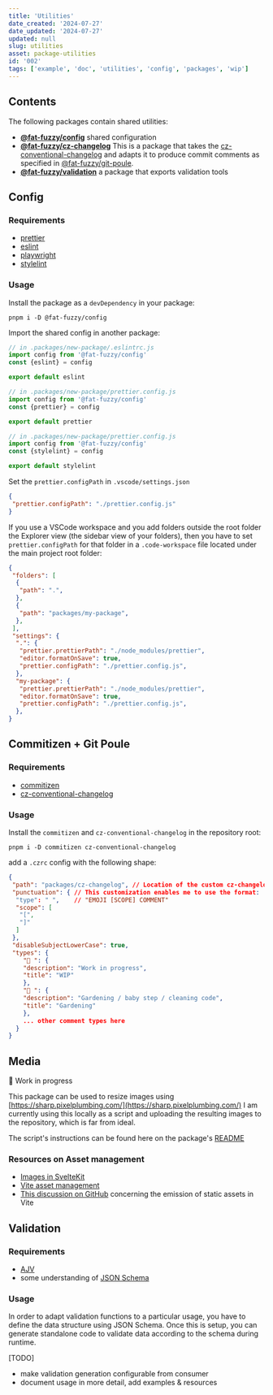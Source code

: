 ```yaml
---
title: 'Utilities'
date_created: '2024-07-27'
date_updated: '2024-07-27'
updated: null
slug: utilities
asset: package-utilities
id: '002'
tags: ['example', 'doc', 'utilities', 'config', 'packages', 'wip']
---
```


## Contents

The following packages contain shared utilities:

- **[@fat-fuzzy/config](https://github.com/fat-fuzzy/rocks/tree/main/packages/config)** shared configuration
- **[@fat-fuzzy/cz-changelog](https://github.com/fat-fuzzy/rocks/tree/main/packages/cz-changelog)** This is a package that takes the [cz-conventional-changelog](https://github.com/commitizen/cz-conventional-changelog) and adapts it to produce commit comments as specified in [@fat-fuzzy/git-poule](https://github.com/fat-fuzzy/rocks/tree/main/packages/git-poule).
- **[@fat-fuzzy/validation](https://github.com/fat-fuzzy/rocks/tree/main/packages/validation)** a package that exports validation tools

## Config

### Requirements

- [prettier](https://prettier.io/docs/en/install)
- [eslint](https://eslint.org/docs/latest/extend/shareable-configs)
- [playwright](https://playwright.dev/docs/intro)
- [stylelint](https://stylelint.io/user-guide/configure/)

### Usage

Install the package as a `devDependency` in your package:

```shell
pnpm i -D @fat-fuzzy/config
```

Import the shared config in another package:

```js
// in .packages/new-package/.eslintrc.js
import config from '@fat-fuzzy/config'
const {eslint} = config

export default eslint
```

```js
// in .packages/new-package/prettier.config.js
import config from '@fat-fuzzy/config'
const {prettier} = config

export default prettier
```

```js
// in .packages/new-package/prettier.config.js
import config from '@fat-fuzzy/config'
const {stylelint} = config

export default stylelint
```

Set the `prettier.configPath` in `.vscode/settings.json`

```json
{
 "prettier.configPath": "./prettier.config.js"
}
```

If you use a VSCode workspace and you add folders outside the root folder the Explorer view (the sidebar view of your folders), then you have to set `prettier.configPath` for that folder in a `.code-workspace` file located under the main project root folder:

```json
{
 "folders": [
  {
   "path": ".",
  },
  {
   "path": "packages/my-package",
  },
 ],
 "settings": {
  ".": {
   "prettier.prettierPath": "./node_modules/prettier",
   "editor.formatOnSave": true,
   "prettier.configPath": "./prettier.config.js",
  },
  "my-package": {
   "prettier.prettierPath": "./node_modules/prettier",
   "editor.formatOnSave": true,
   "prettier.configPath": "./prettier.config.js",
  },
}
```

## Commitizen + Git Poule

### Requirements

- [commitizen](https://github.com/commitizen/cz-cli)
- [cz-conventional-changelog](https://eslint.org/docs/latest/extend/shareable-configs)

### Usage

Install the `commitizen` and `cz-conventional-changelog` in the repository root:

```shell
pnpm i -D commitizen cz-conventional-changelog
```

add a `.czrc` config with the following shape:

```json
{
 "path": "packages/cz-changelog", // Location of the custom cz-changelog package
 "punctuation": { // This customization enables me to use the format:
  "type": " ",    // "EMOJI [SCOPE] COMMENT"
  "scope": [
   "[",
   "]"
  ]
 },
 "disableSubjectLowerCase": true,
 "types": {
    "🚧 ": {
    "description": "Work in progress",
    "title": "WIP"
    },
    "🌱 ": {
    "description": "Gardening / baby step / cleaning code",
    "title": "Gardening"
    },
    ... other comment types here
  }
}
```

## Media

🚧 Work in progress

This package can be used to resize images using [https://sharp.pixelplumbing.com/](https://sharp.pixelplumbing.com/)
I am currently using this locally as a script and uploading the resulting images to the repository, which is far from ideal.

The script's instructions can be found here on the package's [README](https://github.com/fat-fuzzy/rocks/tree/main/packages/media)

### Resources on Asset management

- [Images in SvelteKit](https://kit.svelte.dev/docs/images)
- [Vite asset management](https://vitejs.dev/guide/assets.html)
- [This discussion on GitHub](https://github.com/vitejs/vite/discussions/13808) concerning the emission of static assets in Vite

## Validation

### Requirements

- [AJV](https://ajv.js.org/)
- some understanding of [JSON Schema](https://json-schema.org/)

### Usage

In order to adapt validation functions to a particular usage, you have to define the data structure using JSON Schema.
Once this is setup, you can generate standalone code to validate data according to the schema during runtime.

[TODO]

- make validation generation configurable from consumer
- document usage in more detail, add examples & resources
